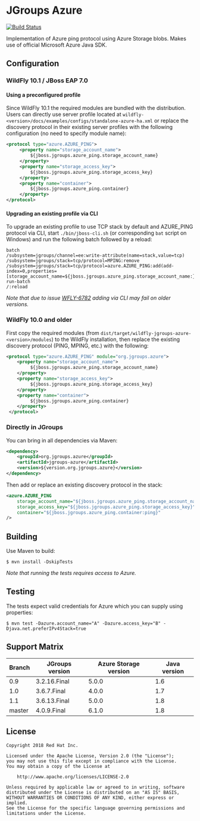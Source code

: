# JGroups Azure

[![Build Status](https://travis-ci.org/jgroups-extras/jgroups-azure.svg?branch=master)](https://travis-ci.org/jgroups-extras/jgroups-azure)

Implementation of Azure ping protocol using Azure Storage blobs. Makes use of official Microsoft
Azure Java SDK.

## Configuration

### WildFly 10.1 / JBoss EAP 7.0

#### Using a preconfigured profile

Since WildFly 10.1 the required modules are bundled with the distribution. Users can directly use server profile located at
`wildfly-<version>/docs/examples/configs/standalone-azure-ha.xml` or replace the discovery protocol in their existing 
server profiles with the following configuration (no need to specify module name):

```xml
<protocol type="azure.AZURE_PING">
     <property name="storage_account_name">
         ${jboss.jgroups.azure_ping.storage_account_name}
     </property>
     <property name="storage_access_key">
         ${jboss.jgroups.azure_ping.storage_access_key}
     </property>
     <property name="container">
         ${jboss.jgroups.azure_ping.container}
     </property>
</protocol>
```

#### Upgrading an existing profile via CLI

To upgrade an existing profile to use TCP stack by default and AZURE_PING protocol via CLI, start `./bin/jboss-cli.sh`
(or corresponding `bat` script on Windows) and run the following batch followed by a reload:

```
batch
/subsystem=jgroups/channel=ee:write-attribute(name=stack,value=tcp)
/subsystem=jgroups/stack=tcp/protocol=MPING:remove
/subsystem=jgroups/stack=tcp/protocol=azure.AZURE_PING:add(add-index=0,properties=[storage_account_name=${jboss.jgroups.azure_ping.storage_account_name:},storage_access_key=${jboss.jgroups.azure_ping.storage_access_key:},container=${jboss.jgroups.azure_ping.container:}])
run-batch
/:reload
```

_Note that due to issue [WFLY-6782](https://issues.jboss.org/browse/WFLY-6782) adding via CLI may fail on older versions._

### WildFly 10.0 and older

First copy the required modules (from `dist/target/wildfly-jgroups-azure-<version>/modules`) to the WildFly installation,
then replace the existing discovery protocol (PING, MPING, etc.) with the following:

```xml
<protocol type="azure.AZURE_PING" module="org.jgroups.azure">
    <property name="storage_account_name">
         ${jboss.jgroups.azure_ping.storage_account_name}
    </property>
    <property name="storage_access_key">
         ${jboss.jgroups.azure_ping.storage_access_key}
    </property>
    <property name="container">
         ${jboss.jgroups.azure_ping.container}
    </property>
 </protocol>
```

### Directly in JGroups

You can bring in all dependencies via Maven:

```xml
<dependency>
    <groupId>org.jgroups.azure</groupId>
    <artifactId>jgroups-azure</artifactId>
    <version>${version.org.jgroups.azure}</version>
</dependency>
```

Then add or replace an existing discovery protocol in the stack:

```xml
<azure.AZURE_PING
	storage_account_name="${jboss.jgroups.azure_ping.storage_account_name}"
	storage_access_key="${jboss.jgroups.azure_ping.storage_access_key}"
	container="${jboss.jgroups.azure_ping.container:ping}"
/>
```

## Building

Use Maven to build:

    $ mvn install -DskipTests

_Note that running the tests requires access to Azure._


## Testing

The tests expect valid credentials for Azure which you can supply using properties:

    $ mvn test -Dazure.account_name="A" -Dazure.access_key="B" -Djava.net.preferIPv4Stack=true



## Support Matrix

Branch | JGroups version | Azure Storage version | Java version
------ | --------------- | --------------------- | ------------
0.9    | 3.2.16.Final    | 5.0.0                 | 1.6
1.0    | 3.6.7.Final     | 4.0.0                 | 1.7
1.1    | 3.6.13.Final    | 5.0.0                 | 1.8
master | 4.0.9.Final     | 6.1.0                 | 1.8


## License

    Copyright 2018 Red Hat Inc.

    Licensed under the Apache License, Version 2.0 (the "License");
    you may not use this file except in compliance with the License.
    You may obtain a copy of the License at

        http://www.apache.org/licenses/LICENSE-2.0

    Unless required by applicable law or agreed to in writing, software
    distributed under the License is distributed on an "AS IS" BASIS,
    WITHOUT WARRANTIES OR CONDITIONS OF ANY KIND, either express or implied.
    See the License for the specific language governing permissions and
    limitations under the License.

